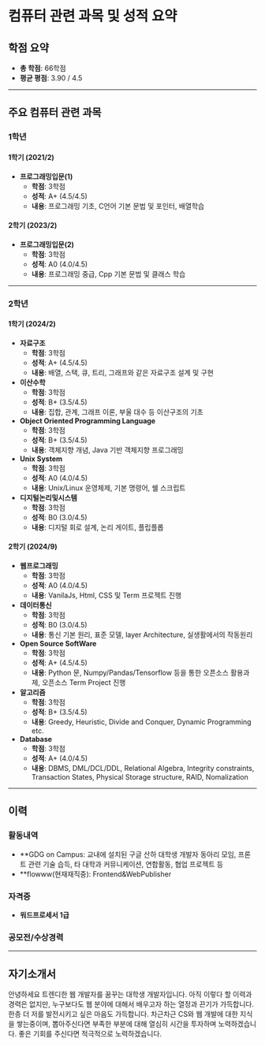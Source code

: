 # 컴퓨터 관련 과목 및 성적 요약

## 학점 요약
- **총 학점**: 66학점
- **평균 평점**: 3.90 / 4.5

---

## 주요 컴퓨터 관련 과목

### 1학년
#### 1학기 (2021/2)
- **프로그래밍입문(1)** 
  - **학점**: 3학점
  - **성적**: A+ (4.5/4.5)
  - **내용**: 프로그래밍 기초, C언어 기본 문법 및 포인터, 배열학습

#### 2학기 (2023/2)
- **프로그래밍입문(2)**
  - **학점**: 3학점
  - **성적**: A0 (4.0/4.5)
  - **내용**: 프로그래밍 중급, Cpp 기본 문법 및 클래스 학습
---

### 2학년
#### 1학기 (2024/2)
- **자료구조**
  - **학점**: 3학점
  - **성적**: A+ (4.5/4.5)
  - **내용**: 배열, 스택, 큐, 트리, 그래프와 같은 자료구조 설계 및 구현
- **이산수학**
  - **학점**: 3학점
  - **성적**: B+ (3.5/4.5)
  - **내용**: 집합, 관계, 그래프 이론, 부울 대수 등 이산구조의 기초
- **Object Oriented Programming Language**
  - **학점**: 3학점
  - **성적**: B+ (3.5/4.5)
  - **내용**: 객체지향 개념, Java 기반 객체지향 프로그래밍
- **Unix System**
  - **학점**: 3학점
  - **성적**: A0 (4.0/4.5)
  - **내용**: Unix/Linux 운영체제, 기본 명령어, 쉘 스크립트
- **디지털논리및시스템**
  - **학점**: 3학점
  - **성적**: B0 (3.0/4.5)
  - **내용**: 디지털 회로 설계, 논리 게이트, 플립플롭
 
#### 2학기 (2024/9)
- **웹프로그래밍**
  - **학점**: 3학점
  - **성적**: A0 (4.0/4.5)
  - **내용**: VanilaJs, Html, CSS 및 Term 프로젝트 진행
- **데이터통신**
  - **학점**: 3학점
  - **성적**: B0 (3.0/4.5)
  - **내용**: 통신 기본 원리, 표준 모델, layer Architecture, 실생활에서의 작동원리
- **Open Source SoftWare**
  - **학점**: 3학점
  - **성적**: A+ (4.5/4.5)
  - **내용**: Python 문, Numpy/Pandas/Tensorflow 등을 통한 오픈소스 활용과제, 오픈소스 Term Project 진행
- **알고리즘**
  - **학점**: 3학점
  - **성적**: B+ (3.5/4.5)
  - **내용**: Greedy, Heuristic, Divide and Conquer, Dynamic Programming etc.
- **Database**
  - **학점**: 3학점
  - **성적**: A+ (4.0/4.5)
  - **내용**: DBMS, DML/DCL/DDL, Relational Algebra, Integrity constraints, Transaction States, Physical Storage structure, RAID, Nomalization

---

## 이력

### 활동내역
- **GDG on Campus: 교내에 설치된 구글 산하 대학생 개발자 동아리 모임, 프론트 관련 기술 습득, 타 대학과 커뮤니케이션, 연합활동, 협업 프로젝트 등
- **flowww(현재재직중): Frontend&WebPublisher 
### 자격증
- **워드프로세서 1급**
### 공모전/수상경력

---

## 자기소개서
안녕하세요 트렌디한 웹 개발자를 꿈꾸는 대학생 개발자입니다. 아직 이렇다 할 이력과 경력은 없지만, 누구보다도 웹 분야에 대해서 배우고자 하는 열정과 끈기가 가득합니다.
한층 더 저를 발전시키고 싶은 마음도 가득합니다. 차근차근 CS와 웹 개발에 대한 지식을 쌓는중이며, 뽑아주신다면 부족한 부분에 대해 열심히 시간을 투자하며 노력하겠습니다.
좋은 기회를 주신다면 적극적으로 노력하겠습니다.





